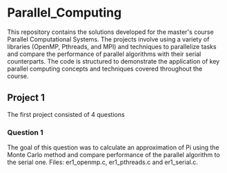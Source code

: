 # Parallel_Computing

This repository contains the solutions developed for the master's course Parallel Computational Systems. The projects involve using a variety of libraries (OpenMP, Pthreads, and MPI) and techniques to parallelize tasks and compare the performance of parallel algorithms with their serial counterparts. The code is structured to demonstrate the application of key parallel computing concepts and techniques covered throughout the course.

## Project 1
The first project consisted of 4 questions

### Question 1
The goal of this question was to calculate an approximation of Pi using the Monte Carlo method and compare performance of the parallel algorithm to the serial one. Files: er1_openmp.c, er1_pthreads.c and er1_serial.c.


